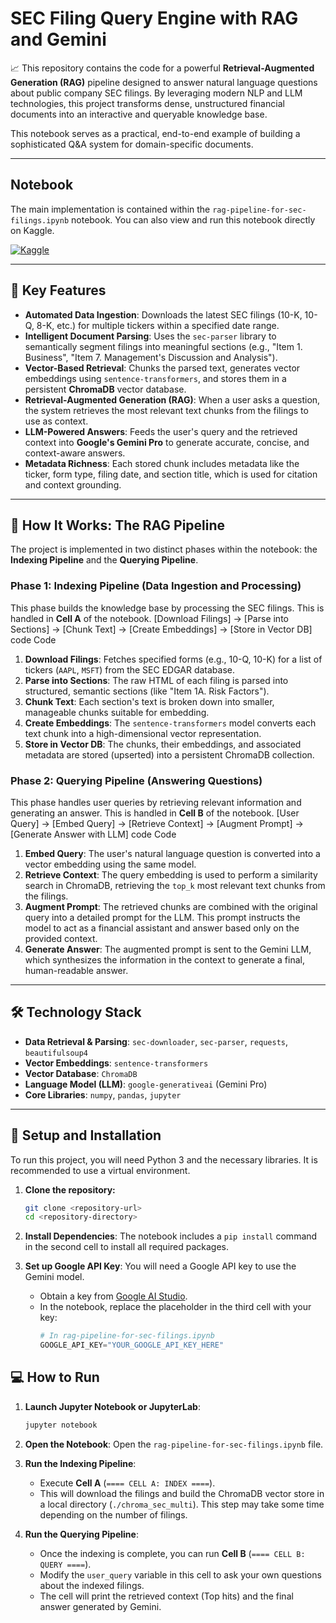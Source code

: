 # SEC Filing Query Engine with RAG and Gemini

📈 This repository contains the code for a powerful **Retrieval-Augmented Generation (RAG)** pipeline designed to answer natural language questions about public company SEC filings. By leveraging modern NLP and LLM technologies, this project transforms dense, unstructured financial documents into an interactive and queryable knowledge base.

This notebook serves as a practical, end-to-end example of building a sophisticated Q&A system for domain-specific documents.

---

## Notebook

The main implementation is contained within the `rag-pipeline-for-sec-filings.ipynb` notebook. You can also view and run this notebook directly on Kaggle.

[![Kaggle](https://kaggle.com/static/images/open-in-kaggle.svg)](https://www.kaggle.com/code/snehdadhania/rag-pipeline-for-sec-filings-queries) <!-- <<<--- INSERT YOUR KAGGLE LINK HERE -->

---

## 🤖 Key Features

-   **Automated Data Ingestion**: Downloads the latest SEC filings (10-K, 10-Q, 8-K, etc.) for multiple tickers within a specified date range.
-   **Intelligent Document Parsing**: Uses the `sec-parser` library to semantically segment filings into meaningful sections (e.g., "Item 1. Business", "Item 7. Management's Discussion and Analysis").
-   **Vector-Based Retrieval**: Chunks the parsed text, generates vector embeddings using `sentence-transformers`, and stores them in a persistent **ChromaDB** vector database.
-   **Retrieval-Augmented Generation (RAG)**: When a user asks a question, the system retrieves the most relevant text chunks from the filings to use as context.
-   **LLM-Powered Answers**: Feeds the user's query and the retrieved context into **Google's Gemini Pro** to generate accurate, concise, and context-aware answers.
-   **Metadata Richness**: Each stored chunk includes metadata like the ticker, form type, filing date, and section title, which is used for citation and context grounding.

---

## 🔧 How It Works: The RAG Pipeline

The project is implemented in two distinct phases within the notebook: the **Indexing Pipeline** and the **Querying Pipeline**.

### Phase 1: Indexing Pipeline (Data Ingestion and Processing)

This phase builds the knowledge base by processing the SEC filings. This is handled in **Cell A** of the notebook.
[Download Filings] -> [Parse into Sections] -> [Chunk Text] -> [Create Embeddings] -> [Store in Vector DB]
code
Code
1.  **Download Filings**: Fetches specified forms (e.g., 10-Q, 10-K) for a list of tickers (`AAPL`, `MSFT`) from the SEC EDGAR database.
2.  **Parse into Sections**: The raw HTML of each filing is parsed into structured, semantic sections (like "Item 1A. Risk Factors").
3.  **Chunk Text**: Each section's text is broken down into smaller, manageable chunks suitable for embedding.
4.  **Create Embeddings**: The `sentence-transformers` model converts each text chunk into a high-dimensional vector representation.
5.  **Store in Vector DB**: The chunks, their embeddings, and associated metadata are stored (upserted) into a persistent ChromaDB collection.

### Phase 2: Querying Pipeline (Answering Questions)

This phase handles user queries by retrieving relevant information and generating an answer. This is handled in **Cell B** of the notebook.
[User Query] -> [Embed Query] -> [Retrieve Context] -> [Augment Prompt] -> [Generate Answer with LLM]
code
Code
1.  **Embed Query**: The user's natural language question is converted into a vector embedding using the same model.
2.  **Retrieve Context**: The query embedding is used to perform a similarity search in ChromaDB, retrieving the `top_k` most relevant text chunks from the filings.
3.  **Augment Prompt**: The retrieved chunks are combined with the original query into a detailed prompt for the LLM. This prompt instructs the model to act as a financial assistant and answer based only on the provided context.
4.  **Generate Answer**: The augmented prompt is sent to the Gemini LLM, which synthesizes the information in the context to generate a final, human-readable answer.

---

## 🛠️ Technology Stack

-   **Data Retrieval & Parsing**: `sec-downloader`, `sec-parser`, `requests`, `beautifulsoup4`
-   **Vector Embeddings**: `sentence-transformers`
-   **Vector Database**: `ChromaDB`
-   **Language Model (LLM)**: `google-generativeai` (Gemini Pro)
-   **Core Libraries**: `numpy`, `pandas`, `jupyter`

---

## 🚀 Setup and Installation

To run this project, you will need Python 3 and the necessary libraries. It is recommended to use a virtual environment.

1.  **Clone the repository:**
    ```bash
    git clone <repository-url>
    cd <repository-directory>
    ```

2.  **Install Dependencies**:
    The notebook includes a `pip install` command in the second cell to install all required packages.

3.  **Set up Google API Key**:
    You will need a Google API key to use the Gemini model.
    -   Obtain a key from [Google AI Studio](https://aistudio.google.com/app/apikey).
    -   In the notebook, replace the placeholder in the third cell with your key:
        ```python
        # In rag-pipeline-for-sec-filings.ipynb
        GOOGLE_API_KEY="YOUR_GOOGLE_API_KEY_HERE"
        ```

## 💻 How to Run

1.  **Launch Jupyter Notebook or JupyterLab**:
    ```bash
    jupyter notebook
    ```

2.  **Open the Notebook**: Open the `rag-pipeline-for-sec-filings.ipynb` file.

3.  **Run the Indexing Pipeline**:
    -   Execute **Cell A** (`==== CELL A: INDEX ====`).
    -   This will download the filings and build the ChromaDB vector store in a local directory (`./chroma_sec_multi`). This step may take some time depending on the number of filings.

4.  **Run the Querying Pipeline**:
    -   Once the indexing is complete, you can run **Cell B** (`==== CELL B: QUERY ====`).
    -   Modify the `user_query` variable in this cell to ask your own questions about the indexed filings.
    -   The cell will print the retrieved context (Top hits) and the final answer generated by Gemini.

